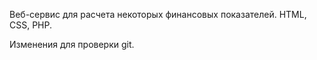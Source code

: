 Веб-сервис для расчета некоторых финансовых показателей.
HTML, CSS, PHP.


Изменения для проверки git.